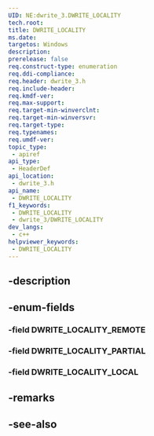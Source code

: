 ```yaml
---
UID: NE:dwrite_3.DWRITE_LOCALITY
tech.root: 
title: DWRITE_LOCALITY
ms.date: 
targetos: Windows
description: 
prerelease: false
req.construct-type: enumeration
req.ddi-compliance: 
req.header: dwrite_3.h
req.include-header: 
req.kmdf-ver: 
req.max-support: 
req.target-min-winverclnt: 
req.target-min-winversvr: 
req.target-type: 
req.typenames: 
req.umdf-ver: 
topic_type:
 - apiref
api_type:
 - HeaderDef
api_location:
 - dwrite_3.h
api_name:
 - DWRITE_LOCALITY
f1_keywords:
 - DWRITE_LOCALITY
 - dwrite_3/DWRITE_LOCALITY
dev_langs:
 - c++
helpviewer_keywords:
 - DWRITE_LOCALITY
---
```


## -description

## -enum-fields

### -field DWRITE_LOCALITY_REMOTE

### -field DWRITE_LOCALITY_PARTIAL

### -field DWRITE_LOCALITY_LOCAL

## -remarks

## -see-also

